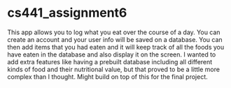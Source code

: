 # cs441_assignment6

This app allows you to log what you eat over the course of a day. You can create
an account and your user info will be saved on a database. You can then add items
that you had eaten and it will keep track of all the foods you have eaten in the
database and also display it on the screen. I wanted to add extra features like 
having a prebuilt database including all different kinds of food and their nutritional
value, but that proved to be a little more complex than I thought. Might build
on top of this for the final project.
